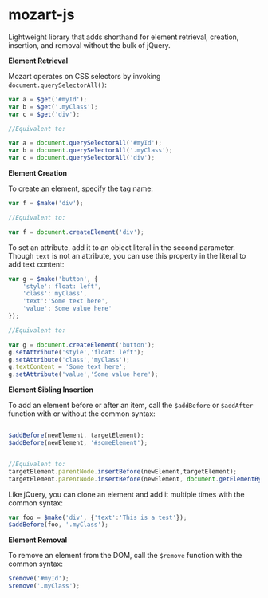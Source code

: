 # mozart-js
Lightweight library that adds shorthand for element retrieval, creation, insertion, and removal without the bulk of jQuery.

**Element Retrieval**

Mozart operates on CSS selectors by invoking `document.querySelectorAll()`:

```javascript
var a = $get('#myId');
var b = $get('.myClass');
var c = $get('div'); 

//Equivalent to:

var a = document.querySelectorAll('#myId');
var b = document.querySelectorAll('.myClass');
var c = document.querySelectorAll('div');
```
**Element Creation**

To create an element, specify the tag name:

```javascript
var f = $make('div');

//Equivalent to:

var f = document.createElement('div');

```

To set an attribute, add it to an object literal in the second parameter. Though `text` is not an attribute, you can use this property in the literal to add text content:

```javascript
var g = $make('button', {
    'style':'float: left',
    'class':'myClass',
    'text':'Some text here',
    'value':'Some value here'
});

//Equivalent to:

var g = document.createElement('button');
g.setAttribute('style','float: left');
g.setAttribute('class','myClass');
g.textContent = 'Some text here';
g.setAttribute('value','Some value here');
```

**Element Sibling Insertion**

To add an element before or after an item, call the `$addBefore` or `$addAfter` function with or without the common syntax:
```javascript

$addBefore(newElement, targetElement);
$addBefore(newElement, '#someElement');


//Equivalent to:
targetElement.parentNode.insertBefore(newElement,targetElement);
targetElement.parentNode.insertBefore(newElement, document.getElementById('someElement'));
```
Like jQuery, you can clone an element and add it multiple times with the common syntax:
```javascript
var foo = $make('div', {'text':'This is a test'});
$addBefore(foo, '.myClass');
```
**Element Removal**

To remove an element from the DOM, call the `$remove` function with the common syntax:
```javascript
$remove('#myId');
$remove('.myClass');
```
